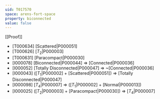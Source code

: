 ```yaml
---
uid: T017570
space: arens-fort-space
property: biconnected
value: false
---
```

[[Proof]]

* [T000634] [Scattered|P000051]
* [T000626] [$T_2$|P000003]
* [T000631] [Paracompact|P000030]
* [I000078] [Biconnected|P000044] => [Connected|P000036]
* [I000052] [Totally Disconnected|P000047] => ~[Connected|P000036]
* [I000043] ([$T_1$|P000002] + [Scattered|P000051]) => [Totally Disconnected|P000047]
* [I000098] [$T_4$|P000007] => ([$T_1$|P000002] + [Normal|P000013])
* [I000025] ([$T_2$|P000003] + [Paracompact|P000030]) => [$T_4$|P000007]

